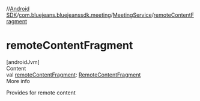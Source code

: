 //[Android SDK](../../../index.md)/[com.bluejeans.bluejeanssdk.meeting](../index.md)/[MeetingService](index.md)/[remoteContentFragment](remote-content-fragment.md)



# remoteContentFragment  
[androidJvm]  
Content  
val [remoteContentFragment](remote-content-fragment.md): [RemoteContentFragment](../../com.bluejeans.bluejeanssdk.meeting.remotecontent/-remote-content-fragment/index.md)  
More info  


Provides for remote content

  



